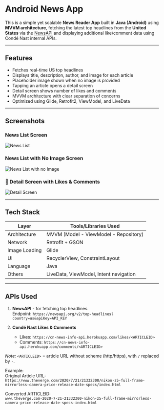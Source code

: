 # Android News App

This is a simple yet scalable **News Reader App** built in **Java (Android)** using **MVVM architecture**, fetching the latest top headlines from the **United States** via the [NewsAPI](https://newsapi.org/) and displaying additional like/comment data using Condé Nast internal APIs.

---

##  Features

-  Fetches real-time US top headlines
-  Displays title, description, author, and image for each article
-  Placeholder image shown when no image is provided
-  Tapping an article opens a detail screen
-  Detail screen shows number of likes and comments
-  MVVM architecture with clear separation of concerns
-  Optimized using Glide, Retrofit2, ViewModel, and LiveData

---

##  Screenshots

### News List Screen
![News List](screenshots/news_list.png)

### News List with No Image Screen
![News List with no Image](screenshots/no_img_news.png)

### 📖 Detail Screen with Likes & Comments
![Detail Screen](screenshots/detail_screen.png)

---

##  Tech Stack

| Layer         | Tools/Libraries Used                   |
|---------------|----------------------------------------|
| Architecture  | MVVM (Model - ViewModel - Repository)  |
| Network       | Retrofit + GSON                        |
| Image Loading | Glide                                  |
| UI            | RecyclerView, ConstraintLayout         |
| Language      | Java                                   |
| Others        | LiveData, ViewModel, Intent navigation |

---

##  APIs Used

1. **NewsAPI** - for fetching top headlines  
   Endpoint: `https://newsapi.org/v2/top-headlines?country=us&apiKey=API_KEY`

2. **Condé Nast Likes & Comments**
    - Likes: `https://cn-news-info-api.herokuapp.com/likes/<ARTICLEID>`
    - Comments: `https://cn-news-info-api.herokuapp.com/comments/<ARTICLEID>`

*Note:* `<ARTICLEID>` = article URL without scheme (http/https), with `/` replaced by `-`.

Example:  
Original Article URL:  
`https://www.theverge.com/2020/7/21/21332300/nikon-z5-full-frame-mirrorless-camera-price-release-date-specs/index.html`

Converted ARTICLEID:  
`www.theverge.com-2020-7-21-21332300-nikon-z5-full-frame-mirrorless-camera-price-release-date-specs-index.html`

